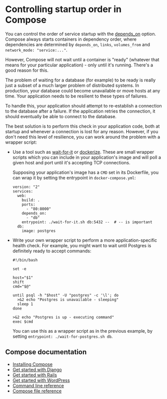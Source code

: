 <!--[metadata]>
+++
title = "Controlling startup order"
description = "How to control service startup order in Docker Compose"
keywords = "documentation, docs,  docker, compose, startup, order"
[menu.main]
parent="workw_compose"
weight=90
+++
<![end-metadata]-->

# Controlling startup order in Compose

You can control the order of service startup with the
[depends_on](compose-file.md#depends-on) option. Compose always starts
containers in dependency order, where dependencies are determined by
`depends_on`, `links`, `volumes_from` and `network_mode: "service:..."`.

However, Compose will not wait until a container is "ready" (whatever that means
for your particular application) - only until it's running. There's a good
reason for this.

The problem of waiting for a database (for example) to be ready is really just
a subset of a much larger problem of distributed systems. In production, your
database could become unavailable or move hosts at any time. Your application
needs to be resilient to these types of failures.

To handle this, your application should attempt to re-establish a connection to
the database after a failure. If the application retries the connection,
it should eventually be able to connect to the database.

The best solution is to perform this check in your application code, both at
startup and whenever a connection is lost for any reason. However, if you don't
need this level of resilience, you can work around the problem with a wrapper
script:

-   Use a tool such as [wait-for-it](https://github.com/vishnubob/wait-for-it)
    or [dockerize](https://github.com/jwilder/dockerize). These are small
    wrapper scripts which you can include in your application's image and will
    poll a given host and port until it's accepting TCP connections.

    Supposing your application's image has a `CMD` set in its Dockerfile, you
    can wrap it by setting the entrypoint in `docker-compose.yml`:

        version: "2"
        services:
          web:
            build: .
            ports:
              - "80:8000"
            depends_on:
              - "db"
            entrypoint: ./wait-for-it.sh db:5432 --  # -- is important
          db:
            image: postgres

-   Write your own wrapper script to perform a more application-specific health
    check. For example, you might want to wait until Postgres is definitely
    ready to accept commands:

        #!/bin/bash

        set -e

        host="$1"
        shift
        cmd="$@"

        until psql -h "$host" -U "postgres" -c '\l'; do
          >&2 echo "Postgres is unavailable - sleeping"
          sleep 1
        done

        >&2 echo "Postgres is up - executing command"
        exec $cmd

    You can use this as a wrapper script as in the previous example, by setting
    `entrypoint: ./wait-for-postgres.sh db`.


## Compose documentation

- [Installing Compose](install.md)
- [Get started with Django](django.md)
- [Get started with Rails](rails.md)
- [Get started with WordPress](wordpress.md)
- [Command line reference](./reference/index.md)
- [Compose file reference](compose-file.md)
